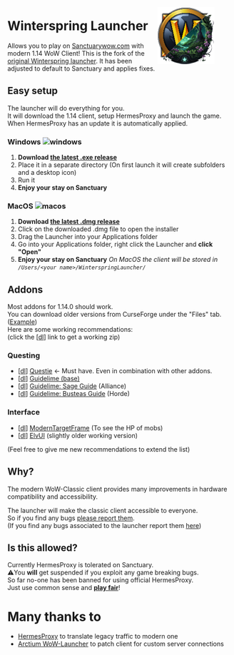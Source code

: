 <figure>
    <img align="right" src="./winterspring-launcher-icon.png" alt="icon">
</figure>

# Winterspring Launcher
Allows you to play on [Sanctuarywow.com](https://sanctuarywow.com/) with modern 1.14 WoW Client!
This is the fork of the [original Winterspring launcher](https://github.com/0blu/WinterspringLauncher/). It has been adjusted to default to Sanctuary and applies fixes.

## Easy setup
The launcher will do everything for you.  
It will download the 1.14 client, setup HermesProxy and launch the game.  
When HermesProxy has an update it is automatically applied.

### Windows <img src="https://blu.wtf/icon_windows.png" alt="windows" width="24" height="24">
1. **Download [the latest .exe release](https://github.com/Sanctuary-wow/WinterspringLauncher/releases/latest)**
2. Place it in a separate directory (On first launch it will create subfolders and a desktop icon)
3. Run it
4. **Enjoy your stay on Sanctuary**

### MacOS <img src="https://blu.wtf/icon_macos.png?0" alt="macos" width="24" height="24">
1. **Download [the latest .dmg release](https://github.com/Sanctuary-wow/WinterspringLauncher/releases/latest)**
2. Click on the downloaded .dmg file to open the installer
3. Drag the Launcher into your Applications folder
4. Go into your Applications folder, right click the Launcher and **click "Open"**
5. **Enjoy your stay on Sanctuary**
_On MacOS the client will be stored in `/Users/<your name>/WinterspringLauncher/`_

## Addons
Most addons for 1.14.0 should work.  
You can download older versions from CurseForge under the "Files" tab. ([Example](https://www.curseforge.com/wow/addons/questie/files/all?filter-game-version=2020709689%3A9094))  
Here are some working recommendations:  
(click the [[dl](#)] link to get a working zip)
### Questing
- [[dl](https://www.curseforge.com/wow/addons/questie/download/3519759)] [Questie](https://www.curseforge.com/wow/addons/questie) <- Must have. Even in combination with other addons.
- [[dl](https://www.curseforge.com/wow/addons/guidelime/download/4026001)] [Guidelime (base)](https://www.curseforge.com/wow/addons/guidelime)
- [[dl](https://www.curseforge.com/wow/addons/guidelime_sage/download/3810259)] [Guidelime: Sage Guide](https://www.curseforge.com/wow/addons/guidelime_sage) (Alliance)
- [[dl](https://www.curseforge.com/wow/addons/guidelime-busteas-1-60-leveling/download/3521451)] [Guidelime: Busteas Guide](https://www.curseforge.com/wow/addons/guidelime-busteas-1-60-leveling) (Horde)

### Interface
- [[dl](https://www.curseforge.com/wow/addons/modern-targetframe/download/4024275)] [ModernTargetFrame](https://www.curseforge.com/wow/addons/modern-targetframe) (To see the HP of mobs)
- [[dl](https://github.com/tukui-org/ElvUI/archive/refs/tags/v1.48-classic.zip)] [ElvUI](https://github.com/tukui-org/ElvUI/releases/tag/v1.48-classic) (slightly older working version)

(Feel free to give me new recommendations to extend the list)

## Why?
The modern WoW-Classic client provides many improvements in hardware compatibility and accessibility.

The launcher will make the classic client accessible to everyone.  
So if you find any bugs [please report them](https://github.com/WowLegacyCore/HermesProxy/issues/new/choose).  
(If you find any bugs associated to the launcher report them [here](https://github.com/Sanctuary-wow/WinterspringLauncher/issues))

## Is this allowed?
Currently HermesProxy is tolerated on Sanctuary.  
⚠️You **will** get suspended if you exploit any game breaking bugs.  
So far no-one has been banned for using official HermesProxy.  
Just use common sense and <u>**play fair**</u>!

# Many thanks to
- [HermesProxy](https://github.com/WowLegacyCore/HermesProxy) to translate legacy traffic to modern one
- [Arctium WoW-Launcher](https://github.com/Arctium/WoW-Launcher) to patch client for custom server connections
